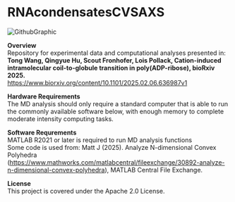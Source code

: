 # RNAcondensatesCVSAXS

![GithubGraphic](https://github.com/user-attachments/assets/519bc8a6-5358-4d9f-b2dc-3394780fe1b5)

**Overview** <br />
Repository for experimental data and computational analyses presented in: <br />
**Tong Wang, Qingyue Hu, Scout Fronhofer, Lois Pollack, Cation-induced intramolecular coil-to-globule transition in poly(ADP-ribose), bioRxiv 2025.** <br />
https://www.biorxiv.org/content/10.1101/2025.02.06.636987v1


**Hardware Requirements** <br />
The MD analysis should only require a standard computer that is able to run the commonly available software below, with enough memory to complete moderate intensity computing tasks. <br />

**Software Requrements** <br />
MATLAB R2021 or later is required to run MD analysis functions <br />
Some code is used from: Matt J (2025). Analyze N-dimensional Convex Polyhedra (https://www.mathworks.com/matlabcentral/fileexchange/30892-analyze-n-dimensional-convex-polyhedra), MATLAB Central File Exchange. 

**License** <br />
This project is covered under the Apache 2.0 License.




